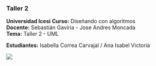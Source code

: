 ### Taller 2
**Universidad Icesi** 
**Curso:** Diseñando con algoritmos  
**Docente:** Sebastián Gaviria - Jose Andres Moncada  
**Tema:** Taller 2 - UML 

  
**Estudiantes:** Isabella Correa Carvajal / Ana Isabel Victoria


![][1] 

[1]:CorreaIsabella_VictoriaAnaIsabel_UML.gif
